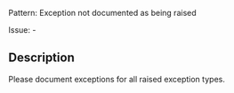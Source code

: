 Pattern: Exception not documented as being raised

Issue: -

## Description

Please document exceptions for all raised exception types.
